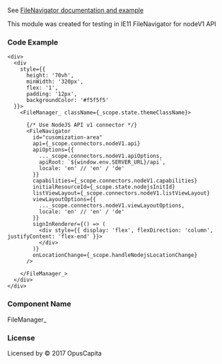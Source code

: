 See [FileNavigator documentation and example](http://opuscapita-filemanager-demo-master.azurewebsites.net/?currentComponentName=FileNavigator&maxContainerWidth=100%25&showSidebar=true)

This module was created for testing in IE11 FileNavigator for nodeV1 API

### Code Example

```
<div>
  <div
    style={{ 
      height: '70vh',
      minWidth: '320px',
      flex: '1',
      padding: '12px',
      backgroundColor: '#f5f5f5'
  }}>
    <FileManager_ className={_scope.state.themeClassName}>
    
      {/* Use NodeJS API v1 connector */}
      <FileNavigator
        id="cusomization-area"
        api={_scope.connectors.nodeV1.api}
        apiOptions={{
          ..._scope.connectors.nodeV1.apiOptions,
          apiRoot: `${window.env.SERVER_URL}/api`,
          locale: 'en' // 'en' / 'de'
        }}
        capabilities={_scope.connectors.nodeV1.capabilities}
        initialResourceId={_scope.state.nodejsInitId}
        listViewLayout={_scope.connectors.nodeV1.listViewLayout}
        viewLayoutOptions={{
          ..._scope.connectors.nodeV1.viewLayoutOptions,
          locale: 'en' // 'en' / 'de'
        }}
        signInRenderer={() => (
          <div style={{ display: 'flex', flexDirection: 'column', justifyContent: 'flex-end' }}>
          </div>
        )}
        onLocationChange={_scope.handleNodejsLocationChange}
      />

    </FileManager_>
  </div>
</div>
```

### Component Name

FileManager_

### License

Licensed by © 2017 OpusCapita

